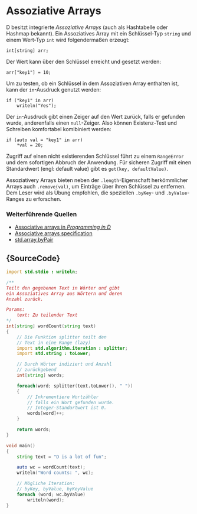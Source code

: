# Assoziative Arrays

D besitzt integrierte *Assoziative Arrays* (auch als Hashtabelle 
oder Hashmap bekannt). Ein Assoziatives Array mit ein Schlüssel-Typ
`string` und einem Wert-Typ `int` wird folgendermaßen erzeugt:

    int[string] arr;

Der Wert kann über den Schlüssel erreicht und gesetzt werden:

    arr["key1"] = 10;

Um zu testen, ob ein Schlüssel in dem Assoziativen Array enthalten
ist, kann der `in`-Ausdruck genutzt werden:

    if ("key1" in arr)
        writeln("Yes");

Der `in`-Ausdruck gibt einen Zeiger auf den Wert zurück, falls er 
gefunden wurde, anderenfalls einen `null`-Zeiger. Also können
Existenz-Test und Schreiben komfortabel komibiniert werden:

    if (auto val = "key1" in arr)
        *val = 20;

Zugriff auf einen nicht existierenden Schlüssel führt zu einem 
`RangeError` und dem sofortigen Abbruch der Anwendung. Für 
sicheren Zugriff mit einen Standardwert (engl: default value)
gibt es `get(key, defaultValue)`.

Assoziativery Arrays bieten neben der `.length`-Eigenschaft
herkömmlicher Arrays auch `.remove(val)`, um Einträge über 
ihren Schlüssel zu entfernen. 
Dem Leser wird als Übung empfohlen, die speziellen `.byKey`- 
und `.byValue`-Ranges zu erforschen.

### Weiterführende Quellen

- [Associative arrays in _Programming in D_](http://ddili.org/ders/d.en/aa.html)
- [Associative arrays specification](https://dlang.org/spec/hash-map.html)
- [std.array.byPair](http://dlang.org/phobos/std_array.html#.byPair)

## {SourceCode}

```d
import std.stdio : writeln;

/**
Teilt den gegebenen Text in Wörter und gibt
ein Assoziatives Array aus Wörtern und deren
Anzahl zurück.

Params:
    text: Zu teilender Text
*/
int[string] wordCount(string text)
{
    // Die Funktion splitter teilt den
    // Text in eine Range (lazy)
    import std.algorithm.iteration : splitter;
    import std.string : toLower;

    // Durch Wörter indiziert und Anzahl 
    // zurückgebend
    int[string] words;

    foreach(word; splitter(text.toLower(), " "))
    {
        // Inkrementiere Wortzähler 
        // falls ein Wort gefunden wurde.
        // Integer-Standartwert ist 0.
        words[word]++;
    }

    return words;
}

void main()
{
    string text = "D is a lot of fun";

    auto wc = wordCount(text);
    writeln("Word counts: ", wc);

    // Mögliche Iteration:
    // byKey, byValue, byKeyValue
    foreach (word; wc.byValue)
        writeln(word);
}
```
